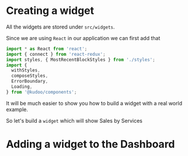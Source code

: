 # Creating a widget

All the widgets are stored under `src/widgets`.

Since we are using `React` in our application we can first add that

```typescript
import * as React from 'react';
import { connect } from 'react-redux';
import styles, { MostRecentBlockStyles } from './styles';
import {
  withStyles,
  composeStyles,
  ErrorBoundary,
  Loading,
} from '@kudoo/components';
```

It will be much easier to show you how to build a widget with a real world example.

So let's build a `widget` which will show Sales by Services

# Adding a widget to the Dashboard